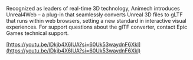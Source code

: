 
Recognized as leaders of real-time 3D technology, Animech introduces Unreal4Web – a plug-in that seamlessly converts Unreal 3D files to gLTF that runs within web browsers, setting a new standard in interactive visual experiences. For support questions about the glTF converter, contact Epic Games technical support. 

[https://youtu.be/lDkjb4X6IUA?si=60Uk53waydnF6Xkl](https://youtu.be/lDkjb4X6IUA?si=60Uk53waydnF6Xkl)